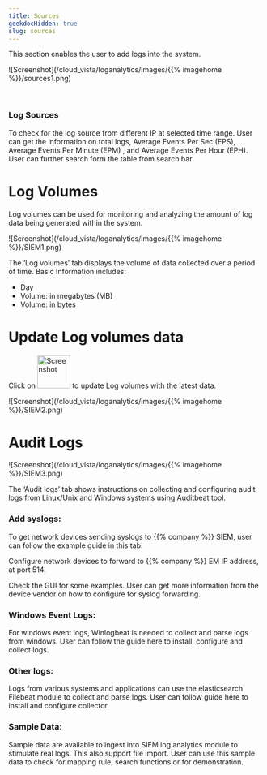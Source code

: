 ```yaml
---
title: Sources
geekdocHidden: true
slug: sources
---
```


This section enables the user to add logs into the system.  


![Screenshot](/cloud_vista/loganalytics/images/{{% imagehome %}}/sources1.png)

&nbsp;

### Log Sources
To check for the log source from different IP at selected time range. User can get the information on total logs, Average Events Per Sec (EPS), Average Events Per Minute (EPM) , and Average Events Per Hour (EPH).  User can further search form the table from search bar. 

# Log Volumes
Log volumes can be used for monitoring and analyzing the amount of log data being generated within the system.

![Screenshot](/cloud_vista/loganalytics/images/{{% imagehome %}}/SIEM1.png)

The ‘Log volumes’ tab displays the volume of data collected over a period of time. 
Basic Information includes:
* Day
* Volume: in megabytes (MB)
* Volume: in bytes
# Update Log volumes data

Click on <img src="/cloud_vista/loganalytics/images/{{% imagehome %}}/refresh.png" alt="Screenshot" style="width: 65px; height: auto;"> to update Log volumes with the latest data.


![Screenshot](/cloud_vista/loganalytics/images/{{% imagehome %}}/SIEM2.png)

# Audit Logs

![Screenshot](/cloud_vista/loganalytics/images/{{% imagehome %}}/SIEM3.png)

The ‘Audit logs’ tab shows instructions on collecting and configuring audit logs from Linux/Unix and Windows systems using Auditbeat tool. 


### Add syslogs: 
To get network devices sending syslogs to {{% company %}} SIEM, user can follow the example guide in this tab. 

Configure network devices to forward to {{% company %}} EM IP address, at port 514.

Check the GUI for some examples. User can get more information from the device vendor on how to configure for syslog forwarding. 

### Windows Event Logs:
For windows event logs, Winlogbeat is needed to collect and parse logs from windows. User can follow the guide here to install, configure and collect logs.

### Other logs: 
Logs from various systems and applications can use the elasticsearch Filebeat module to collect and parse logs. User can follow guide here to install and configure collector. 

### Sample Data: 
Sample data are available to ingest into SIEM log analytics module to stimulate real logs. This also support file import. User can use this sample data to check for mapping rule, search functions or for demonstration. 

